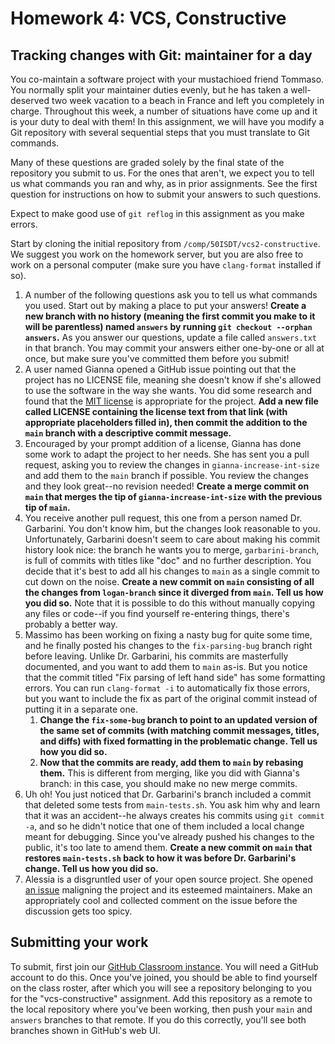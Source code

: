 ---
---
# Homework 4: VCS, Constructive

## Tracking changes with Git: maintainer for a day

You co-maintain a software project with your mustachioed friend Tommaso. You
normally split your maintainer duties evenly, but he has taken a well-deserved
two week vacation to a beach in France and left you completely in charge.
Throughout this week, a number of situations have come up and it is your duty
to deal with them! In this assignment, we will have you modify a Git repository
with several sequential steps that you must translate to Git commands.

Many of these questions are graded solely by the final state of the repository
you submit to us. For the ones that aren't, we expect you to tell us what
commands you ran and why, as in prior assignments. See the first question for
instructions on how to submit your answers to such questions.

Expect to make good use of `git reflog` in this assignment as you make errors.

Start by cloning the initial repository from `/comp/50ISDT/vcs2-constructive`.
We suggest you work on the homework server, but you are also free to work on a
personal computer (make sure you have `clang-format` installed if so).

1. A number of the following questions ask you to tell us what commands you
   used. Start out by making a place to put your answers! **Create a new branch
   with no history (meaning the first commit you make to it will be parentless)
   named `answers` by running `git checkout --orphan answers`.** As you answer
   our questions, update a file called `answers.txt` in that branch. You may
   commit your answers either one-by-one or all at once, but make sure you've
   committed them before you submit!
1. A user named Gianna opened a GitHub issue pointing out that the project has
   no LICENSE file, meaning she doesn't know if she's allowed to use the
   software in the way she wants. You did some research and found that the [MIT
   license](https://choosealicense.com/licenses/mit/) is appropriate for the
   project. **Add a new file called LICENSE containing the license text from
   that link (with appropriate placeholders filled in), then commit the
   addition to the `main` branch with a descriptive commit message.**
1. Encouraged by your prompt addition of a license, Gianna has done some work
   to adapt the project to her needs. She has sent you a pull request, asking
   you to review the changes in `gianna-increase-int-size` and add them to the
   `main` branch if possible. You review the changes and they look great--no
   revision needed! **Create a merge commit on `main` that merges the tip of
   `gianna-increase-int-size` with the previous tip of `main`.**
1. You receive another pull request, this one from a person named Dr.
   Garbarini. You don't know him, but the changes look reasonable to you.
   Unfortunately, Garbarini doesn't seem to care about making his commit
   history look nice: the branch he wants you to merge, `garbarini-branch`, is
   full of commits with titles like "doc" and no further description. You
   decide that it's best to add all his changes to `main` as a single commit to
   cut down on the noise. **Create a new commit on `main` consisting of all the
   changes from `logan-branch` since it diverged from `main`. Tell us how you
   did so.** Note that it is possible to do this without manually copying any
   files or code--if you find yourself re-entering things, there's probably a
   better way.
1. Massimo has been working on fixing a nasty bug for quite some time, and he
   finally posted his changes to the `fix-parsing-bug` branch right before
   leaving. Unlike Dr. Garbarini, his commits are masterfully documented, and
   you want to add them to `main` as-is. But you notice that the commit titled
   "Fix parsing of left hand side" has some formatting errors. You can run
   `clang-format -i` to automatically fix those errors, but you want to include
   the fix as part of the original commit instead of putting it in a separate
   one.
   1. **Change the `fix-some-bug` branch to point to an updated version of the
      same set of commits (with matching commit messages, titles, and diffs)
      with fixed formatting in the problematic change. Tell us how you did
      so.**
   1. **Now that the commits are ready, add them to `main` by rebasing them.**
      This is different from merging, like you did with Gianna's branch: in
      this case, you should make no new merge commits.
1. Uh oh! You just noticed that Dr. Garbarini's branch included a commit that
   deleted some tests from `main-tests.sh`. You ask him why and learn that it
   was an accident--he always creates his commits using `git commit -a`, and so
   he didn't notice that one of them included a local change meant for
   debugging. Since you've already pushed his changes to the public, it's too
   late to amend them. **Create a new commit on `main` that restores
   `main-tests.sh` back to how it was before Dr. Garbarini's change. Tell us
   how you did so.**
1. Alessia is a disgruntled user of your open source project. She opened
   [an issue](04-vcs-constructive-issue.txt) maligning the project and its
   esteemed maintainers. Make an appropriately cool and collected comment on
   the issue before the discussion gets too spicy.

## Submitting your work

To submit, first join our [GitHub Classroom
instance](https://classroom.github.com/a/GJz9jQnu). You will need a GitHub
account to do this. Once you've joined, you should be able to find yourself on
the class roster, after which you will see a repository belonging to you for
the "vcs-constructive" assignment. Add this repository as a remote to the local
repository where you've been working, then push your `main` and `answers`
branches to that remote. If you do this correctly, you'll see both branches
shown in GitHub's web UI.
